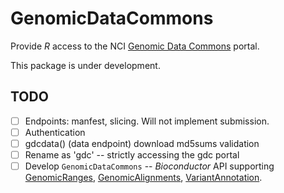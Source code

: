 # GenomicDataCommons

Provide _R_ access to the NCI [Genomic Data Commons][] portal.

This package is under development.

## TODO

- [ ] Endpoints: manfest, slicing. Will not implement submission.
- [ ] Authentication
- [ ] gdcdata() (data endpoint) download md5sums validation
- [ ] Rename as 'gdc' -- strictly accessing the gdc portal
- [ ] Develop `GenomicDataCommons` -- _Bioconductor_ API supporting
  [GenomicRanges][], [GenomicAlignments][], [VariantAnnotation][].

[Genomic Data Commons]: https://gdc-portal.nci.nih.gov/
[GenomicRanges]: https://bioconductor.org/packages/GenomicRanges
[GenomicAlignments]: https://bioconductor.org/packages/GenomicAlignments
[VariantAnnotation]: https://bioconductor.org/packages/VariantAnnotation
